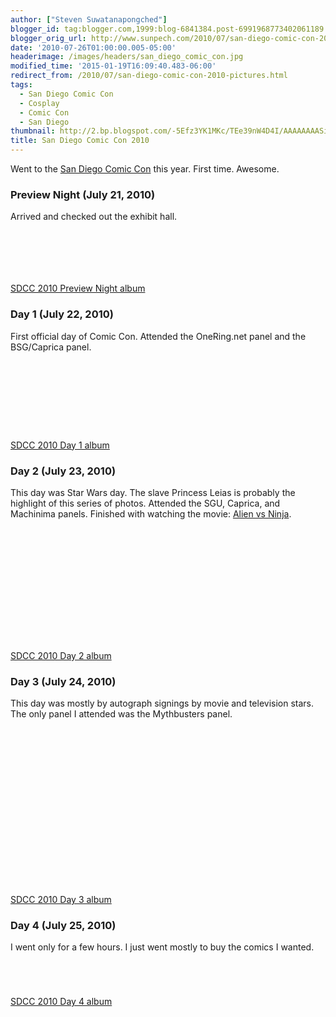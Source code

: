 ```yaml
---
author: ["Steven Suwatanapongched"]
blogger_id: tag:blogger.com,1999:blog-6841384.post-6991968773402061189
blogger_orig_url: http://www.sunpech.com/2010/07/san-diego-comic-con-2010-pictures.html
date: '2010-07-26T01:00:00.005-05:00'
headerimage: /images/headers/san_diego_comic_con.jpg
modified_time: '2015-01-19T16:09:40.483-06:00'
redirect_from: /2010/07/san-diego-comic-con-2010-pictures.html
tags:
  - San Diego Comic Con
  - Cosplay
  - Comic Con
  - San Diego
thumbnail: http://2.bp.blogspot.com/-5Efz3YK1MKc/TEe39nW4D4I/AAAAAAAASi4/LPrSKE5oPl8/s600/IMG_0989.JPG
title: San Diego Comic Con 2010
---
```



Went to the <a href="http://www.comic-con.org/">San Diego Comic Con</a> this year.  First time.  Awesome.

### Preview Night (July 21, 2010)

Arrived and checked out the exhibit hall.

<a href="http://2.bp.blogspot.com/-5Efz3YK1MKc/TEe39nW4D4I/AAAAAAAASi4/LPrSKE5oPl8/s600/IMG_0989.jpg" alt="" ><img   border="0" src="http://2.bp.blogspot.com/-5Efz3YK1MKc/TEe39nW4D4I/AAAAAAAASi4/LPrSKE5oPl8/s600/IMG_0989.jpg" alt=""   /></a>

<a href="http://1.bp.blogspot.com/-SmqnauHZrG0/TEe4_k0GF3I/AAAAAAAASkY/nBV5TF-A69w/s600/IMG_0998.jpg" alt="" ><img   border="0" src="http://1.bp.blogspot.com/-SmqnauHZrG0/TEe4_k0GF3I/AAAAAAAASkY/nBV5TF-A69w/s600/IMG_0998.jpg" alt=""   /></a>

<a href="http://4.bp.blogspot.com/-zHnxC-RHUO4/TEe5wwrtoaI/AAAAAAAASlU/4l1Ws2XBKZY/s600/IMG_1013.jpg" alt="" ><img   border="0" src="http://4.bp.blogspot.com/-zHnxC-RHUO4/TEe5wwrtoaI/AAAAAAAASlU/4l1Ws2XBKZY/s600/IMG_1013.jpg" alt=""   /></a>

<a href="http://3.bp.blogspot.com/-h4mRa8RNZDE/TEe62by2JkI/AAAAAAAASnE/6MdBsWRhaRc/s600/IMG_1035.jpg" alt="" ><img   border="0" src="http://3.bp.blogspot.com/-h4mRa8RNZDE/TEe62by2JkI/AAAAAAAASnE/6MdBsWRhaRc/s600/IMG_1035.jpg" alt=""   /></a>

<a href="http://2.bp.blogspot.com/-l0ekN9O4NsE/TEe8SjI5moI/AAAAAAAASpU/eiSX8iFkBQo/s600/IMG_1050.jpg" alt="" ><img   border="0" src="http://2.bp.blogspot.com/-l0ekN9O4NsE/TEe8SjI5moI/AAAAAAAASpU/eiSX8iFkBQo/s600/IMG_1050.jpg" alt=""   /></a>

<a href="http://4.bp.blogspot.com/-TvC3N7DCBD4/TEe9Au2o7gI/AAAAAAAASqg/BM3xn8-13is/s600/IMG_1060.jpg" alt="" ><img   border="0" src="http://4.bp.blogspot.com/-TvC3N7DCBD4/TEe9Au2o7gI/AAAAAAAASqg/BM3xn8-13is/s600/IMG_1060.jpg" alt=""   /></a>

<a href="https://picasaweb.google.com/101693597219413173200/2010July21SanDiegoComicConPreviewNight">SDCC 2010 Preview Night album</a>

### Day 1 (July 22, 2010)

First official day of Comic Con.  Attended the OneRing.net panel and the BSG/Caprica panel.

<a href="http://2.bp.blogspot.com/-pm_vxH375VI/TEjR2mbcAXI/AAAAAAAATDI/WQImR-9Zg_o/s600/IMG_1106.jpg" alt="" ><img   border="0" src="http://2.bp.blogspot.com/-pm_vxH375VI/TEjR2mbcAXI/AAAAAAAATDI/WQImR-9Zg_o/s600/IMG_1106.jpg" alt=""   /></a>

<a href="http://1.bp.blogspot.com/-Lftg0TLqaNY/TEjTXKscJ3I/AAAAAAAATDI/gVt0u_xlE_4/s600/IMG_1124.jpg" alt="" ><img   border="0" src="http://1.bp.blogspot.com/-Lftg0TLqaNY/TEjTXKscJ3I/AAAAAAAATDI/gVt0u_xlE_4/s600/IMG_1124.jpg" alt=""   /></a>

<a href="http://2.bp.blogspot.com/-CIIeQblRU8I/TEjWey9scwI/AAAAAAAATDI/udHJ4kNzATo/s600/IMG_1156.jpg" alt="" ><img   border="0" src="http://2.bp.blogspot.com/-CIIeQblRU8I/TEjWey9scwI/AAAAAAAATDI/udHJ4kNzATo/s600/IMG_1156.jpg" alt=""   /></a>

<a href="http://2.bp.blogspot.com/-5JdoiSf4H7s/TEjWrEbS6HI/AAAAAAAATDI/WirnBvlwnrg/s600/IMG_1158.jpg" alt="" ><img   border="0" src="http://2.bp.blogspot.com/-5JdoiSf4H7s/TEjWrEbS6HI/AAAAAAAATDI/WirnBvlwnrg/s600/IMG_1158.jpg" alt=""   /></a>

<a href="http://3.bp.blogspot.com/-XOBaABYUB7Q/TEjX4n7Ja0I/AAAAAAAATDI/dokAcXMn0Mk/s600/IMG_1171.jpg" alt="" ><img   border="0" src="http://3.bp.blogspot.com/-XOBaABYUB7Q/TEjX4n7Ja0I/AAAAAAAATDI/dokAcXMn0Mk/s600/IMG_1171.jpg" alt=""   /></a>

<a href="http://3.bp.blogspot.com/-5Yw9q4kC1Oo/TEjYV96cvCI/AAAAAAAATDI/K1KucXEJ8Gw/s600/IMG_1175.jpg" alt="" ><img   border="0" src="http://3.bp.blogspot.com/-5Yw9q4kC1Oo/TEjYV96cvCI/AAAAAAAATDI/K1KucXEJ8Gw/s600/IMG_1175.jpg" alt=""   /></a>

<a href="http://3.bp.blogspot.com/-WmU8YtvkSTY/TEjYcK4mpHI/AAAAAAAATDI/ZJtRYDgAtXg/s600/IMG_1177.jpg" alt="" ><img   border="0" src="http://3.bp.blogspot.com/-WmU8YtvkSTY/TEjYcK4mpHI/AAAAAAAATDI/ZJtRYDgAtXg/s600/IMG_1177.jpg" alt=""   /></a>

<a href="http://3.bp.blogspot.com/-v6UyIRViZaQ/TEjYu1nrhyI/AAAAAAAATDI/IXQh_7F9V1E/s600/IMG_1180.jpg" alt="" ><img   border="0" src="http://3.bp.blogspot.com/-v6UyIRViZaQ/TEjYu1nrhyI/AAAAAAAATDI/IXQh_7F9V1E/s600/IMG_1180.jpg" alt=""   /></a>

<a href="http://2.bp.blogspot.com/-DR-JhPqflbY/TEj7PSYD4aI/AAAAAAAATDI/c3Sn548e7-w/s600/IMG_1198.jpg" alt="" ><img   border="0" src="http://2.bp.blogspot.com/-DR-JhPqflbY/TEj7PSYD4aI/AAAAAAAATDI/c3Sn548e7-w/s600/IMG_1198.jpg" alt=""   /></a>

<a href="https://picasaweb.google.com/101693597219413173200/2010July22SanDiegoComicConDay1">SDCC 2010 Day 1 album</a>

### Day 2 (July 23, 2010)

This day was Star Wars day.  The slave Princess Leias is probably the highlight of this series of photos.  Attended the SGU, Caprica, and Machinima panels.  Finished with watching the movie: <a href="http://www.imdb.com/title/tt1592503/">Alien vs Ninja</a>.

<a href="http://3.bp.blogspot.com/-_lGOsU1ZRR0/TEp_8l6gtoI/AAAAAAAATlA/yMw5gHKXdXs/s600/IMG_1235.jpg" alt="" ><img   border="0" src="http://3.bp.blogspot.com/-_lGOsU1ZRR0/TEp_8l6gtoI/AAAAAAAATlA/yMw5gHKXdXs/s600/IMG_1235.jpg" alt=""   /></a>

<a href="http://1.bp.blogspot.com/-r1OaONuG088/TEqBszG9Z0I/AAAAAAAATlA/m2rMEBMQbDw/s600/IMG_1255.jpg" alt="" ><img   border="0" src="http://1.bp.blogspot.com/-r1OaONuG088/TEqBszG9Z0I/AAAAAAAATlA/m2rMEBMQbDw/s600/IMG_1255.jpg" alt=""   /></a>

<a href="http://1.bp.blogspot.com/-cus5MD1Wrjc/TEqFPNiOAOI/AAAAAAAATlA/b5GsYlqaNa4/s600/IMG_1312.jpg" alt="" ><img   border="0" src="http://1.bp.blogspot.com/-cus5MD1Wrjc/TEqFPNiOAOI/AAAAAAAATlA/b5GsYlqaNa4/s600/IMG_1312.jpg" alt=""   /></a>

<a href="http://2.bp.blogspot.com/-yHKeiUvolwc/TEqHBOsn-lI/AAAAAAAATlA/8kIMdeonFwM/s600/IMG_1340.jpg" alt="" ><img   border="0" src="http://2.bp.blogspot.com/-yHKeiUvolwc/TEqHBOsn-lI/AAAAAAAATlA/8kIMdeonFwM/s600/IMG_1340.jpg" alt=""   /></a>

<a href="http://2.bp.blogspot.com/-No7mYzCxuPs/TEqIZS41TBI/AAAAAAAATlA/XJCObP_REF4/s600/IMG_1354.jpg" alt="" ><img   border="0" src="http://2.bp.blogspot.com/-No7mYzCxuPs/TEqIZS41TBI/AAAAAAAATlA/XJCObP_REF4/s600/IMG_1354.jpg" alt=""   /></a>

<a href="http://4.bp.blogspot.com/-XWO1qPounHM/TEqJL1mq3AI/AAAAAAAATlA/lhXABwTvihg/s600/IMG_1366.jpg" alt="" ><img   border="0" src="http://4.bp.blogspot.com/-XWO1qPounHM/TEqJL1mq3AI/AAAAAAAATlA/lhXABwTvihg/s600/IMG_1366.jpg" alt=""   /></a>

<a href="http://3.bp.blogspot.com/-_1Sps2eZQP8/TEqJePrwzmI/AAAAAAAATlA/u1FNnj5lfPg/s600/IMG_1372.jpg" alt="" ><img   border="0" src="http://3.bp.blogspot.com/-_1Sps2eZQP8/TEqJePrwzmI/AAAAAAAATlA/u1FNnj5lfPg/s600/IMG_1372.jpg" alt=""   /></a>

<a href="http://3.bp.blogspot.com/-6bGDPBshUjM/TEqLNCqWY5I/AAAAAAAATlA/K6GybgwBMhU/s600/IMG_1391.jpg" alt="" ><img   border="0" src="http://3.bp.blogspot.com/-6bGDPBshUjM/TEqLNCqWY5I/AAAAAAAATlA/K6GybgwBMhU/s600/IMG_1391.jpg" alt=""   /></a>

<a href="http://3.bp.blogspot.com/-eWcOg55lS6w/TEqMrs-nwfI/AAAAAAAATlA/hTzewJrt7JI/s600/IMG_1407.jpg" alt="" ><img   border="0" src="http://3.bp.blogspot.com/-eWcOg55lS6w/TEqMrs-nwfI/AAAAAAAATlA/hTzewJrt7JI/s600/IMG_1407.jpg" alt=""   /></a>

<a href="http://4.bp.blogspot.com/-uqm4hX_8mQQ/TEqNvDsuk9I/AAAAAAAATlA/l7iShVyYMj4/s600/IMG_1418.jpg" alt="" ><img   border="0" src="http://4.bp.blogspot.com/-uqm4hX_8mQQ/TEqNvDsuk9I/AAAAAAAATlA/l7iShVyYMj4/s600/IMG_1418.jpg" alt=""   /></a>

<a href="http://4.bp.blogspot.com/-sKiR-JwQygc/TEqOvh9BBvI/AAAAAAAATlA/4unDjSOAKXU/s600/IMG_1428.jpg" alt="" ><img   border="0" src="http://4.bp.blogspot.com/-sKiR-JwQygc/TEqOvh9BBvI/AAAAAAAATlA/4unDjSOAKXU/s600/IMG_1428.jpg" alt=""   /></a>

<a href="http://1.bp.blogspot.com/-7mBOlKevrcU/TEqPcfi39hI/AAAAAAAATlA/IDeCu51CKj8/s600/IMG_1437.jpg" alt="" ><img   border="0" src="http://1.bp.blogspot.com/-7mBOlKevrcU/TEqPcfi39hI/AAAAAAAATlA/IDeCu51CKj8/s600/IMG_1437.jpg" alt=""   /></a>

<a href="http://3.bp.blogspot.com/-b_mJ5LsCekY/TEqQNbR7SkI/AAAAAAAATlA/Pi52udYmUu4/s600/IMG_1446.jpg" alt="" ><img   border="0" src="http://3.bp.blogspot.com/-b_mJ5LsCekY/TEqQNbR7SkI/AAAAAAAATlA/Pi52udYmUu4/s600/IMG_1446.jpg" alt=""   /></a>

<a href="http://1.bp.blogspot.com/-X4TE64qGEv8/TEqQhpjdSWI/AAAAAAAATlA/-6Jz1Nci8oI/s600/IMG_1450.jpg" alt="" ><img   border="0" src="http://1.bp.blogspot.com/-X4TE64qGEv8/TEqQhpjdSWI/AAAAAAAATlA/-6Jz1Nci8oI/s600/IMG_1450.jpg" alt=""   /></a>

<a href="https://picasaweb.google.com/101693597219413173200/2010July23SanDiegoComicConDay2">SDCC 2010 Day 2 album</a>

### Day 3 (July 24, 2010)

This day was mostly by autograph signings by movie and television stars.  The only panel I attended was the Mythbusters panel.

<a href="http://1.bp.blogspot.com/-5iW35BlZsRk/TEtttVZb0lI/AAAAAAAATpU/cz4TufM1Hu8/s600/IMG_1470.jpg" alt="" ><img   border="0" src="http://1.bp.blogspot.com/-5iW35BlZsRk/TEtttVZb0lI/AAAAAAAATpU/cz4TufM1Hu8/s600/IMG_1470.jpg" alt=""   /></a>

<a href="http://1.bp.blogspot.com/-Wyh1y35WnM4/TEtuJnGmg1I/AAAAAAAATp0/QtQYYNAQ0ec/s600/IMG_1474.jpg" alt="" ><img   border="0" src="http://1.bp.blogspot.com/-Wyh1y35WnM4/TEtuJnGmg1I/AAAAAAAATp0/QtQYYNAQ0ec/s600/IMG_1474.jpg" alt=""   /></a>

<a href="http://3.bp.blogspot.com/-IAMezP_MNH8/TEtu1o6vRYI/AAAAAAAATqw/pwaSRnbQsqg/s600/IMG_1482.jpg" alt="" ><img   border="0" src="http://3.bp.blogspot.com/-IAMezP_MNH8/TEtu1o6vRYI/AAAAAAAATqw/pwaSRnbQsqg/s600/IMG_1482.jpg" alt=""   /></a>

<a href="http://2.bp.blogspot.com/-YdjrdMWqo1U/TEtu7TXI89I/AAAAAAAATq4/n6K-OlGibl8/s600/IMG_1483.jpg" alt="" ><img   border="0" src="http://2.bp.blogspot.com/-YdjrdMWqo1U/TEtu7TXI89I/AAAAAAAATq4/n6K-OlGibl8/s600/IMG_1483.jpg" alt=""   /></a>

<a href="http://4.bp.blogspot.com/-EKfHGaRKzEA/TEtveiWSNvI/AAAAAAAATrs/hdWprwzw3Qs/s600/IMG_1489.jpg" alt="" ><img   border="0" src="http://4.bp.blogspot.com/-EKfHGaRKzEA/TEtveiWSNvI/AAAAAAAATrs/hdWprwzw3Qs/s600/IMG_1489.jpg" alt=""   /></a>

<a href="http://4.bp.blogspot.com/-HucRzaQwvGE/TEtwIEae2GI/AAAAAAAATsw/RPtOGTnwFso/s600/IMG_1496.jpg" alt="" ><img   border="0" src="http://4.bp.blogspot.com/-HucRzaQwvGE/TEtwIEae2GI/AAAAAAAATsw/RPtOGTnwFso/s600/IMG_1496.jpg" alt=""   /></a>

<a href="http://2.bp.blogspot.com/-V27ns2naVN0/TEtwTg2FDRI/AAAAAAAATtA/pXrA7E1h3oI/s600/IMG_1500.jpg" alt="" ><img   border="0" src="http://2.bp.blogspot.com/-V27ns2naVN0/TEtwTg2FDRI/AAAAAAAATtA/pXrA7E1h3oI/s600/IMG_1500.jpg" alt=""   /></a>

<a href="http://1.bp.blogspot.com/-yMYJo8VkjI8/TEtxDLNr2iI/AAAAAAAATuM/uMAvidJGy8o/s600/IMG_1508.jpg" alt="" ><img   border="0" src="http://1.bp.blogspot.com/-yMYJo8VkjI8/TEtxDLNr2iI/AAAAAAAATuM/uMAvidJGy8o/s600/IMG_1508.jpg" alt=""   /></a>

<a href="http://2.bp.blogspot.com/-PdjSQALCdBk/TEtxYeG25uI/AAAAAAAATu4/IDBOWpRJkAU/s600/IMG_1513.jpg" alt="" ><img   border="0" src="http://2.bp.blogspot.com/-PdjSQALCdBk/TEtxYeG25uI/AAAAAAAATu4/IDBOWpRJkAU/s600/IMG_1513.jpg" alt=""   /></a>

<a href="http://1.bp.blogspot.com/-z7VLf5aU0do/TEtx1nApnxI/AAAAAAAATvc/HCfRjvcQ0Zs/s600/IMG_1517.jpg" alt="" ><img   border="0" src="http://1.bp.blogspot.com/-z7VLf5aU0do/TEtx1nApnxI/AAAAAAAATvc/HCfRjvcQ0Zs/s600/IMG_1517.jpg" alt=""   /></a>

<a href="http://1.bp.blogspot.com/-zKH3BUkPnZE/TEtyDcCIDYI/AAAAAAAATv0/KrEdcBuGpi8/s600/IMG_1519.jpg" alt="" ><img   border="0" src="http://1.bp.blogspot.com/-zKH3BUkPnZE/TEtyDcCIDYI/AAAAAAAATv0/KrEdcBuGpi8/s600/IMG_1519.jpg" alt=""   /></a>

<a href="http://4.bp.blogspot.com/-bjPcV34IJFE/TEtyZ6JJi3I/AAAAAAAATwc/ZgUFhafeefc/s600/IMG_1523.jpg" alt="" ><img   border="0" src="http://4.bp.blogspot.com/-bjPcV34IJFE/TEtyZ6JJi3I/AAAAAAAATwc/ZgUFhafeefc/s600/IMG_1523.jpg" alt=""   /></a>

<a href="http://1.bp.blogspot.com/-uxWyOKFxXYw/TEty7VQqlII/AAAAAAAATxI/ArcVqPY9XVw/s600/IMG_1529.jpg" alt="" ><img   border="0" src="http://1.bp.blogspot.com/-uxWyOKFxXYw/TEty7VQqlII/AAAAAAAATxI/ArcVqPY9XVw/s600/IMG_1529.jpg" alt=""   /></a>

<a href="http://3.bp.blogspot.com/-KpWp5NbwH64/TEtzF_ypdHI/AAAAAAAATxc/XzUCs6IVmok/s600/IMG_1532.jpg" alt="" ><img   border="0" src="http://3.bp.blogspot.com/-KpWp5NbwH64/TEtzF_ypdHI/AAAAAAAATxc/XzUCs6IVmok/s600/IMG_1532.jpg" alt=""   /></a>

<a href="http://4.bp.blogspot.com/-olJGBq0erwc/TEtzvnw2AbI/AAAAAAAATyg/qJakGLHn2Ko/s600/IMG_1540.jpg" alt="" ><img   border="0" src="http://4.bp.blogspot.com/-olJGBq0erwc/TEtzvnw2AbI/AAAAAAAATyg/qJakGLHn2Ko/s600/IMG_1540.jpg" alt=""   /></a>

<a href="http://2.bp.blogspot.com/-G9EIpBr_OQY/TEtz91DJnoI/AAAAAAAATy0/O8_e9lByqd8/s600/IMG_1542.jpg" alt="" ><img   border="0" src="http://2.bp.blogspot.com/-G9EIpBr_OQY/TEtz91DJnoI/AAAAAAAATy0/O8_e9lByqd8/s600/IMG_1542.jpg" alt=""   /></a>

<a href="http://3.bp.blogspot.com/-IaXc1rUMpic/TEt0f7-_IUI/AAAAAAAATzo/w0wSoqzckps/s600/IMG_1547.jpg" alt="" ><img   border="0" src="http://3.bp.blogspot.com/-IaXc1rUMpic/TEt0f7-_IUI/AAAAAAAATzo/w0wSoqzckps/s600/IMG_1547.jpg" alt=""   /></a>

<a href="http://4.bp.blogspot.com/-9UjoOLwltic/TEt1fZ3AIEI/AAAAAAAAT1Q/A-8rgfk8-QY/s600/IMG_1564.jpg" alt="" ><img   border="0" src="http://4.bp.blogspot.com/-9UjoOLwltic/TEt1fZ3AIEI/AAAAAAAAT1Q/A-8rgfk8-QY/s600/IMG_1564.jpg" alt=""   /></a>

<a href="http://1.bp.blogspot.com/-zx8s32Cu3LU/TEt2qb15x2I/AAAAAAAAT3M/WV1Te9K0Fys/s600/IMG_1576.jpg" alt="" ><img   border="0" src="http://1.bp.blogspot.com/-zx8s32Cu3LU/TEt2qb15x2I/AAAAAAAAT3M/WV1Te9K0Fys/s600/IMG_1576.jpg" alt=""   /></a>

<a href="https://picasaweb.google.com/101693597219413173200/2010July24SanDiegoComicConDay3">SDCC 2010 Day 3 album</a>

### Day 4 (July 25, 2010)

I went only for a few hours.  I just went mostly to buy the comics I wanted.

<a href="http://2.bp.blogspot.com/-rLLOCyF2DBc/TEzdtCy57TI/AAAAAAAAUEE/yEEX7wAXsB4/s600/IMG_1610.jpg" alt="" ><img   border="0" src="http://2.bp.blogspot.com/-rLLOCyF2DBc/TEzdtCy57TI/AAAAAAAAUEE/yEEX7wAXsB4/s600/IMG_1610.jpg" alt=""   /></a>

<a href="http://2.bp.blogspot.com/-ZuA5aFwCCGQ/TEzd1WPCVpI/AAAAAAAAUEg/gp34RHLyrs8/s600/IMG_1613.jpg" alt="" ><img   border="0" src="http://2.bp.blogspot.com/-ZuA5aFwCCGQ/TEzd1WPCVpI/AAAAAAAAUEg/gp34RHLyrs8/s600/IMG_1613.jpg" alt=""   /></a>

<a href="http://3.bp.blogspot.com/-OD2DWJllQTw/TEzd6-IJtkI/AAAAAAAAUE4/XTxAb7zmb8E/s600/IMG_1615.jpg" alt="" ><img   border="0" src="http://3.bp.blogspot.com/-OD2DWJllQTw/TEzd6-IJtkI/AAAAAAAAUE4/XTxAb7zmb8E/s600/IMG_1615.jpg" alt=""   /></a>

<a href="http://3.bp.blogspot.com/-Wu8Reo_3U7E/TEzeAoX0D3I/AAAAAAAAUFU/h08OCMJg1RA/s600/IMG_1617.jpg" alt="" ><img   border="0" src="http://3.bp.blogspot.com/-Wu8Reo_3U7E/TEzeAoX0D3I/AAAAAAAAUFU/h08OCMJg1RA/s600/IMG_1617.jpg" alt=""   /></a>

<a href="https://picasaweb.google.com/101693597219413173200/2010July25SanDiegoComicConDay4">SDCC 2010 Day 4 album</a>